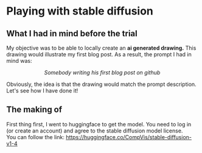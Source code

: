 # Playing with stable diffusion

## What I had in mind before the trial

My objective was to be able to locally create an <b>ai generated drawing.</b>
This drawing would illustrate my first blog post.
As a result, the prompt I had in mind was:
<p style='text-align: center;'><i>Somebody writing his first blog post on github</i></p>
Obviously, the idea is that the drawing would match the prompt description.
Let's see how I have done it!

## The making of

First thing first, I went to huggingface to get the model. You need to log in (or create an account) and agree to the stable diffusion model license. 
<br>You can follow the link:
https://huggingface.co/CompVis/stable-diffusion-v1-4

